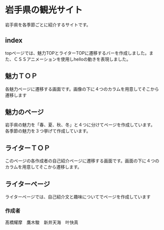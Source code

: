 # 岩手県の観光サイト
岩手県を各季節ごとに紹介するサイトです。
## index
topページでは、魅力TOPとライターTOPに遷移するバーを作成しました。また、ＣＳＳアニメーションを使用しhelloの動きを表現しました。
## 魅力ＴＯＰ
各魅力ページに遷移する画面です。画像の下に４つのカラムを用意してそこから遷移します
## 魅力のページ
岩手県の魅力を「春、夏、秋、冬」と４つに分けてページを作成しています。
各季節の魅力を３つ挙げて作成しています。
## ライターＴＯＰ
このページの各作成者の自己紹介ページに遷移する画面です。画面の下に４つのカラムを用意してそこから遷移します。
## ライターページ
ライターページでは、自己紹介文と趣味についてでページを作成しています
### 作成者
髙橋耀摩　鷹木駿　新井天海　叶快真
